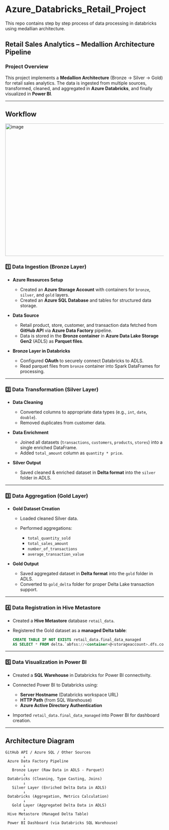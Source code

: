 # Azure_Databricks_Retail_Project
This repo contains step by step process of data processing in databricks using medallian architecture.

## **Retail Sales Analytics – Medallion Architecture Pipeline**

### **Project Overview**

This project implements a **Medallion Architecture** (Bronze → Silver → Gold) for retail sales analytics.
The data is ingested from multiple sources, transformed, cleaned, and aggregated in **Azure Databricks**, and finally visualized in **Power BI**.

---

## **Workflow**

<img width="1821" height="421" alt="image" src="https://github.com/user-attachments/assets/17109360-ebd8-404c-8433-8984b76a0da5" />

### **1️⃣ Data Ingestion (Bronze Layer)**

* **Azure Resources Setup**

  * Created an **Azure Storage Account** with containers for `bronze`, `silver`, and `gold` layers.
  * Created an **Azure SQL Database** and tables for structured data storage.

* **Data Source**

  * Retail product, store, customer, and transaction data fetched from **GitHub API** via **Azure Data Factory** pipeline.
  * Data is stored in the **Bronze container** in **Azure Data Lake Storage Gen2** (ADLS) as **Parquet files**.

* **Bronze Layer in Databricks**

  * Configured **OAuth** to securely connect Databricks to ADLS.
  * Read parquet files from `bronze` container into Spark DataFrames for processing.

---

### **2️⃣ Data Transformation (Silver Layer)**

* **Data Cleaning**

  * Converted columns to appropriate data types (e.g., `int`, `date`, `double`).
  * Removed duplicates from customer data.

* **Data Enrichment**

  * Joined all datasets (`transactions`, `customers`, `products`, `stores`) into a single enriched DataFrame.
  * Added `total_amount` column as `quantity * price`.

* **Silver Output**

  * Saved cleaned & enriched dataset in **Delta format** into the `silver` folder in ADLS.

---

### **3️⃣ Data Aggregation (Gold Layer)**

* **Gold Dataset Creation**

  * Loaded cleaned Silver data.
  * Performed aggregations:

    * `total_quantity_sold`
    * `total_sales_amount`
    * `number_of_transactions`
    * `average_transaction_value`

* **Gold Output**

  * Saved aggregated dataset in **Delta format** into the `gold` folder in ADLS.
  * Converted to `gold_delta` folder for proper Delta Lake transaction support.

---

### **4️⃣ Data Registration in Hive Metastore**

* Created a **Hive Metastore** database `retail_data`.
* Registered the Gold dataset as a **managed Delta table**:

  ```sql
  CREATE TABLE IF NOT EXISTS retail_data.final_data_managed
  AS SELECT * FROM delta.`abfss://<container>@<storageaccount>.dfs.core.windows.net/gold/`;
  ```

---

### **5️⃣ Data Visualization in Power BI**

* Created a **SQL Warehouse** in Databricks for Power BI connectivity.
* Connected Power BI to Databricks using:

  * **Server Hostname** (Databricks workspace URL)
  * **HTTP Path** (from SQL Warehouse)
  * **Azure Active Directory Authentication**
* Imported `retail_data.final_data_managed` into Power BI for dashboard creation.

---

## **Architecture Diagram**

```text
GitHub API / Azure SQL / Other Sources
        ↓
 Azure Data Factory Pipeline
        ↓
   Bronze Layer (Raw Data in ADLS - Parquet)
        ↓
 Databricks (Cleaning, Type Casting, Joins)
        ↓
   Silver Layer (Enriched Delta Data in ADLS)
        ↓
 Databricks (Aggregation, Metrics Calculation)
        ↓
   Gold Layer (Aggregated Delta Data in ADLS)
        ↓
 Hive Metastore (Managed Delta Table)
        ↓
 Power BI Dashboard (via Databricks SQL Warehouse)
```
